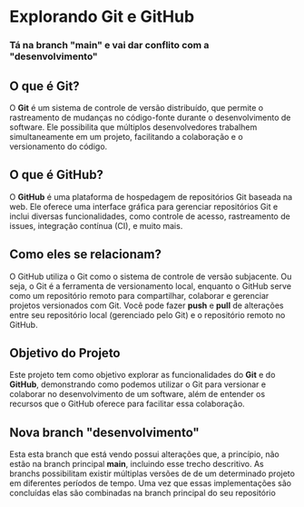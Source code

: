 # **Explorando Git e GitHub**

### Tá na branch "main" e vai dar conflito com a "desenvolvimento"

## **O que é Git?**
O **Git** é um sistema de controle de versão distribuído, que permite o rastreamento de mudanças no código-fonte durante o desenvolvimento de software. Ele possibilita que múltiplos desenvolvedores trabalhem simultaneamente em um projeto, facilitando a colaboração e o versionamento do código.

## **O que é GitHub?**
O **GitHub** é uma plataforma de hospedagem de repositórios Git baseada na web. Ele oferece uma interface gráfica para gerenciar repositórios Git e inclui diversas funcionalidades, como controle de acesso, rastreamento de issues, integração contínua (CI), e muito mais.

## **Como eles se relacionam?**
O GitHub utiliza o Git como o sistema de controle de versão subjacente. Ou seja, o Git é a ferramenta de versionamento local, enquanto o GitHub serve como um repositório remoto para compartilhar, colaborar e gerenciar projetos versionados com Git. Você pode fazer **push** e **pull** de alterações entre seu repositório local (gerenciado pelo Git) e o repositório remoto no GitHub.

## **Objetivo do Projeto**
Este projeto tem como objetivo explorar as funcionalidades do **Git** e do **GitHub**, demonstrando como podemos utilizar o Git para versionar e colaborar no desenvolvimento de um software, além de entender os recursos que o GitHub oferece para facilitar essa colaboração.

## **Nova branch "desenvolvimento"**
Esta esta branch que está vendo possui alterações que, a princípio, não estão na branch principal **main**, incluindo esse trecho descritivo. As branchs possibilitam existir múltiplas versões de de um determinado projeto em diferentes períodos de tempo. Uma vez que essas implementações são concluídas elas são combinadas na branch principal do seu repositório